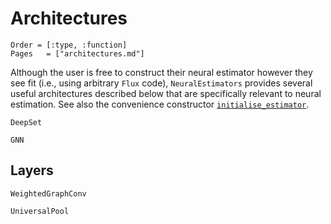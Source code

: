 # Architectures

```@index
Order = [:type, :function]
Pages   = ["architectures.md"]
```

Although the user is free to construct their neural estimator however they see fit (i.e., using arbitrary `Flux` code), `NeuralEstimators` provides several useful architectures described below that are specifically relevant to neural estimation. See also the convenience constructor [`initialise_estimator`](@ref).  

```@docs
DeepSet

GNN
```

## Layers

```@docs
WeightedGraphConv

UniversalPool
```
